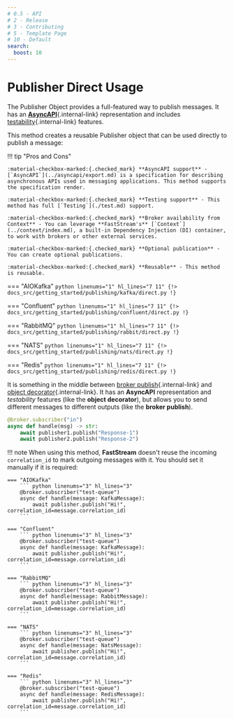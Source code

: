 ```yaml
---
# 0.5 - API
# 2 - Release
# 3 - Contributing
# 5 - Template Page
# 10 - Default
search:
  boost: 10
---
```


# Publisher Direct Usage

The Publisher Object provides a full-featured way to publish messages. It has an [**AsyncAPI**](../asyncapi/custom.md){.internal-link} representation and includes [testability](./test.md){.internal-link} features.

This method creates a reusable Publisher object that can be used directly to publish a message:

!!! tip "Pros and Cons"

    :material-checkbox-marked:{.checked_mark} **AsyncAPI support** - [`AsyncAPI`](../asyncapi/export.md) is a specification for describing asynchronous APIs used in messaging applications. This method supports the specification render.

    :material-checkbox-marked:{.checked_mark} **Testing support** - This method has full [`Testing`](./test.md) support.

    :material-checkbox-marked:{.checked_mark} **Broker availability from Context** - You can leverage **FastStream's** [`Context`](../context/index.md), a built-in Dependency Injection (DI) container, to work with brokers or other external services.

    :material-checkbox-marked:{.checked_mark} **Optional publication** - You can create optional publications.

    :material-checkbox-marked:{.checked_mark} **Reusable** - This method is reusable.

=== "AIOKafka"
    ```python linenums="1" hl_lines="7 11"
    {!> docs_src/getting_started/publishing/kafka/direct.py !}
    ```

=== "Confluent"
    ```python linenums="1" hl_lines="7 11"
    {!> docs_src/getting_started/publishing/confluent/direct.py !}
    ```

=== "RabbitMQ"
    ```python linenums="1" hl_lines="7 11"
    {!> docs_src/getting_started/publishing/rabbit/direct.py !}
    ```

=== "NATS"
    ```python linenums="1" hl_lines="7 11"
    {!> docs_src/getting_started/publishing/nats/direct.py !}
    ```

=== "Redis"
    ```python linenums="1" hl_lines="7 11"
    {!> docs_src/getting_started/publishing/redis/direct.py !}
    ```

It is something in the middle between [broker publish](./broker.md){.internal-link} and [object decorator](./object.md){.internal-link}. It has an **AsyncAPI** representation and *testability* features (like the **object decorator**), but allows you to send different messages to different outputs (like the **broker publish**).

```python hl_lines="3-4"
@broker.subscriber("in")
async def handle(msg) -> str:
    await publisher1.publish("Response-1")
    await publisher2.publish("Response-2")
```

!!! note
    When using this method, **FastStream** doesn't reuse the incoming `correlation_id` to mark outgoing messages with it. You should set it manually if it is required:


    === "AIOKafka"
        ``` python linenums="3" hl_lines="3"
        @broker.subscriber("test-queue")
        async def handle(message: KafkaMessage):
            await publisher.publish("Hi!", correlation_id=message.correlation_id)
        ```

    === "Confluent"
        ``` python linenums="3" hl_lines="3"
        @broker.subscriber("test-queue")
        async def handle(message: KafkaMessage):
            await publisher.publish("Hi!", correlation_id=message.correlation_id)
        ```

    === "RabbitMQ"
        ``` python linenums="3" hl_lines="3"
        @broker.subscriber("test-queue")
        async def handle(message: RabbitMessage):
            await publisher.publish("Hi!", correlation_id=message.correlation_id)
        ```

    === "NATS"
        ``` python linenums="3" hl_lines="3"
        @broker.subscriber("test-queue")
        async def handle(message: NatsMessage):
            await publisher.publish("Hi!", correlation_id=message.correlation_id)
        ```

    === "Redis"
        ``` python linenums="3" hl_lines="3"
        @broker.subscriber("test-queue")
        async def handle(message: RedisMessage):
            await publisher.publish("Hi!", correlation_id=message.correlation_id)
        ```
